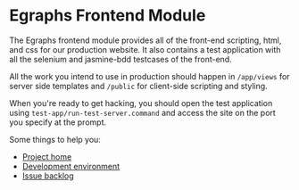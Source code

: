 Egraphs Frontend Module
=======================

The Egraphs frontend module provides all of the front-end scripting,
html, and css for our production website. It also contains a test application
with all the selenium and jasmine-bdd testcases of the front-end.

All the work you intend to use in production should happen in
`/app/views` for server side templates and `/public` for client-side
scripting and styling.

When you're ready to get hacking, you should open the test application
using `test-app/run-test-server.command` and access the site on the
port you specify at the prompt.

Some things to help you:

* [Project home](https://egraphs.atlassian.net/wiki/display/EFE/Home)
* [Development environment](https://egraphs.atlassian.net/wiki/display/EFE/Front-End+Development+Environment)
* [Issue backlog](https://egraphs.atlassian.net/secure/RapidBoard.jspa?rapidView=10)
